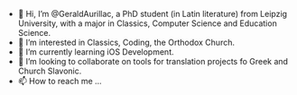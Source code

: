 - 👋 Hi, I’m @GeraldAurillac, a PhD student (in Latin literature) from Leipzig University, with a major in Classics, Computer Science and Education Science.
- 👀 I’m interested in Classics, Coding, the Orthodox Church.
- 🌱 I’m currently learning iOS Development.
- 💞️ I’m looking to collaborate on tools for translation projects fo Greek and Church Slavonic.
- 📫 How to reach me ...

<!---
GeraldAurillac/GeraldAurillac is a ✨ special ✨ repository because its `README.md` (this file) appears on your GitHub profile.
You can click the Preview link to take a look at your changes.
--->
